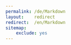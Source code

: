 ```yaml
---
permalink: /de/Markdown
layout:    redirect
redirect:  /en/Markdown
sitemap:
    exclude: yes
---
```

